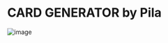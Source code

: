 # CARD GENERATOR by Pila

![image](https://github.com/user-attachments/assets/b97e2312-cf70-4ada-9e99-1bf831a94a17)

